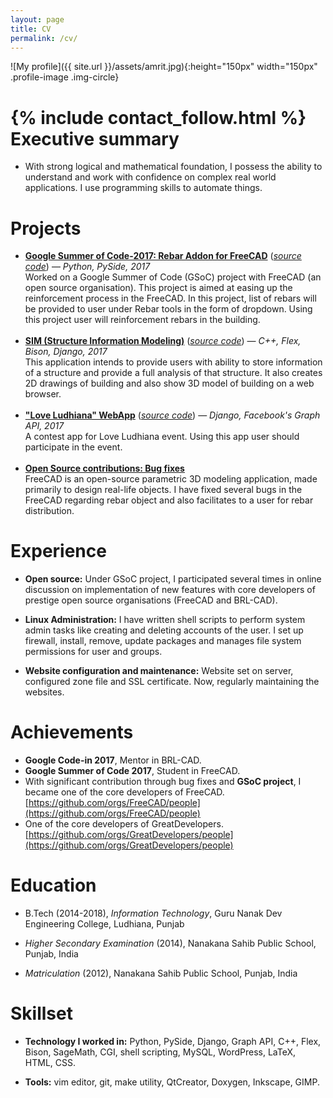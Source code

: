```yaml
---
layout: page
title: CV
permalink: /cv/
---
```

![My profile]({{ site.url }}/assets/amrit.jpg){:height="150px" width="150px" .profile-image .img-circle}

{% include contact_follow.html %}
Executive summary
=================

-   With strong logical and mathematical foundation, I possess the ability to understand and work with confidence on complex real world applications. I use programming skills to automate things.

Projects
========

<ul>
<li><a href="https://summerofcode.withgoogle.com/archive/2017/projects/6536382147198976"><b>Google Summer of Code-2017: Rebar Addon for FreeCAD</b></a> (<a href="https://github.com/amrit3701/FreeCAD-Reinforcement"><i>source code</i></a>) &mdash;  <i>Python, PySide, 2017</i><br>
Worked on a Google Summer of Code (GSoC) project with FreeCAD (an open source organisation). This project is aimed at easing up the reinforcement process in the FreeCAD. In this project, list of rebars will be provided to user under Rebar tools in the form of dropdown. Using this project user will reinforcement rebars in the building.</li><br>

<li><a href="http://sim.amritpals.com"><b>SIM (Structure Information Modeling)</b></a> (<a href="https://github.com/GreatDevelopers/Sim"><i>source code</i></a>) &mdash; <i>C++, Flex, Bison, Django, 2017</i><br>
This application intends to provide users with ability to store information of a structure and provide a full analysis of that structure. It also creates 2D drawings of building and also show 3D model of building on a web browser.
</li><br>

<li><a href="https://luvldh.gdy.club"><b>"Love Ludhiana" WebApp</b></a> (<a href="https://github.com/amrit3701/LuvLdh-Webapp"><i>source code</i></a>) &mdash;  <i>Django, Facebook's Graph API, 2017</i><br>
A contest app for Love Ludhiana event. Using this app user should participate in the event. </li><br>


<li><a href="https://github.com/FreeCAD/FreeCAD/commits?author=amrit3701"><b>Open Source contributions: Bug fixes</b></a><br>
FreeCAD is an open-source parametric 3D modeling application, made primarily to design real-life objects. I have fixed several bugs in the FreeCAD regarding rebar object and also facilitates to a user for rebar distribution.</li>

</ul>

Experience
==========
-   **Open source:** Under GSoC project, I participated several times in online discussion on implementation of new features with core developers of prestige open source organisations (FreeCAD and BRL-CAD).

-   **Linux Administration:** I have written shell scripts to perform system admin tasks like creating and deleting accounts of the user. I set up firewall, install, remove, update packages and manages file system permissions for user and groups.

-   **Website configuration and maintenance:** Website set on server, configured zone file and SSL certificate. Now, regularly maintaining the websites.

Achievements
============
- **Google Code-in 2017**, Mentor in BRL-CAD.
- **Google Summer of Code 2017**, Student in FreeCAD.
- With significant contribution through bug fixes and **GSoC project**, I became one of the core developers of FreeCAD. [https://github.com/orgs/FreeCAD/people](https://github.com/orgs/FreeCAD/people)
- One of the core developers of GreatDevelopers. [https://github.com/orgs/GreatDevelopers/people](https://github.com/orgs/GreatDevelopers/people)


Education
=========

-	B.Tech (2014-2018), *Information Technology*, Guru Nanak Dev Engineering College, Ludhiana, Punjab


-	*Higher Secondary Examination* (2014), Nanakana Sahib Public School, Punjab, India

	
-	*Matriculation* (2012), Nanakana Sahib Public School, Punjab, India



Skillset
========

-   **Technology I worked in:** Python, PySide, Django, Graph API, C++, Flex, Bison, SageMath, CGI, shell scripting,
MySQL, WordPress, LaTeX, HTML, CSS.

-   **Tools:** vim editor, git, make utility, QtCreator, Doxygen, Inkscape, GIMP.
